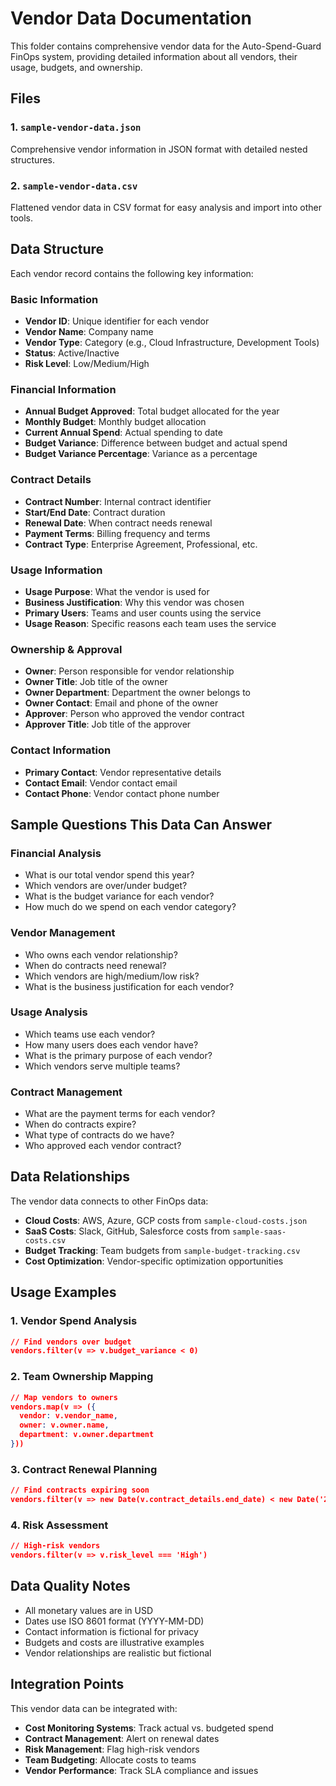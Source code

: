 # Vendor Data Documentation

This folder contains comprehensive vendor data for the Auto-Spend-Guard FinOps system, providing detailed information about all vendors, their usage, budgets, and ownership.

## Files

### 1. `sample-vendor-data.json`
Comprehensive vendor information in JSON format with detailed nested structures.

### 2. `sample-vendor-data.csv`
Flattened vendor data in CSV format for easy analysis and import into other tools.

## Data Structure

Each vendor record contains the following key information:

### Basic Information
- **Vendor ID**: Unique identifier for each vendor
- **Vendor Name**: Company name
- **Vendor Type**: Category (e.g., Cloud Infrastructure, Development Tools)
- **Status**: Active/Inactive
- **Risk Level**: Low/Medium/High

### Financial Information
- **Annual Budget Approved**: Total budget allocated for the year
- **Monthly Budget**: Monthly budget allocation
- **Current Annual Spend**: Actual spending to date
- **Budget Variance**: Difference between budget and actual spend
- **Budget Variance Percentage**: Variance as a percentage

### Contract Details
- **Contract Number**: Internal contract identifier
- **Start/End Date**: Contract duration
- **Renewal Date**: When contract needs renewal
- **Payment Terms**: Billing frequency and terms
- **Contract Type**: Enterprise Agreement, Professional, etc.

### Usage Information
- **Usage Purpose**: What the vendor is used for
- **Business Justification**: Why this vendor was chosen
- **Primary Users**: Teams and user counts using the service
- **Usage Reason**: Specific reasons each team uses the service

### Ownership & Approval
- **Owner**: Person responsible for vendor relationship
- **Owner Title**: Job title of the owner
- **Owner Department**: Department the owner belongs to
- **Owner Contact**: Email and phone of the owner
- **Approver**: Person who approved the vendor contract
- **Approver Title**: Job title of the approver

### Contact Information
- **Primary Contact**: Vendor representative details
- **Contact Email**: Vendor contact email
- **Contact Phone**: Vendor contact phone number

## Sample Questions This Data Can Answer

### Financial Analysis
- What is our total vendor spend this year?
- Which vendors are over/under budget?
- What is the budget variance for each vendor?
- How much do we spend on each vendor category?

### Vendor Management
- Who owns each vendor relationship?
- When do contracts need renewal?
- Which vendors are high/medium/low risk?
- What is the business justification for each vendor?

### Usage Analysis
- Which teams use each vendor?
- How many users does each vendor have?
- What is the primary purpose of each vendor?
- Which vendors serve multiple teams?

### Contract Management
- What are the payment terms for each vendor?
- When do contracts expire?
- What type of contracts do we have?
- Who approved each vendor contract?

## Data Relationships

The vendor data connects to other FinOps data:
- **Cloud Costs**: AWS, Azure, GCP costs from `sample-cloud-costs.json`
- **SaaS Costs**: Slack, GitHub, Salesforce costs from `sample-saas-costs.csv`
- **Budget Tracking**: Team budgets from `sample-budget-tracking.csv`
- **Cost Optimization**: Vendor-specific optimization opportunities

## Usage Examples

### 1. Vendor Spend Analysis
```json
// Find vendors over budget
vendors.filter(v => v.budget_variance < 0)
```

### 2. Team Ownership Mapping
```json
// Map vendors to owners
vendors.map(v => ({
  vendor: v.vendor_name,
  owner: v.owner.name,
  department: v.owner.department
}))
```

### 3. Contract Renewal Planning
```json
// Find contracts expiring soon
vendors.filter(v => new Date(v.contract_details.end_date) < new Date('2024-06-30'))
```

### 4. Risk Assessment
```json
// High-risk vendors
vendors.filter(v => v.risk_level === 'High')
```

## Data Quality Notes

- All monetary values are in USD
- Dates use ISO 8601 format (YYYY-MM-DD)
- Contact information is fictional for privacy
- Budgets and costs are illustrative examples
- Vendor relationships are realistic but fictional

## Integration Points

This vendor data can be integrated with:
- **Cost Monitoring Systems**: Track actual vs. budgeted spend
- **Contract Management**: Alert on renewal dates
- **Risk Management**: Flag high-risk vendors
- **Team Budgeting**: Allocate costs to teams
- **Vendor Performance**: Track SLA compliance and issues
